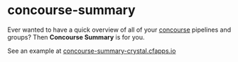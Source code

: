 # concourse-summary

Ever wanted to have a quick overview of all of your [concourse](http://concourse.ci/) pipelines and groups? Then **Concourse Summary** is for you.

See an example at [concourse-summary-crystal.cfapps.io](http://concourse-summary-crystal.cfapps.io/)
